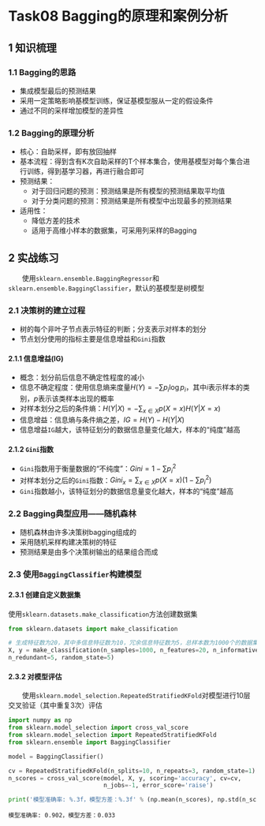 # Task08 Bagging的原理和案例分析

## 1 知识梳理

### 1.1 Bagging的思路
- 集成模型最后的预测结果
- 采用一定策略影响基模型训练，保证基模型服从一定的假设条件
- 通过不同的采样增加模型的差异性

### 1.2 Bagging的原理分析
- 核心：自助采样，即有放回抽样
- 基本流程：得到含有K次自助采样的T个样本集合，使用基模型对每个集合进行训练，得到基学习器，再进行融合即可
- 预测结果：
  - 对于回归问题的预测：预测结果是所有模型的预测结果取平均值
  - 对于分类问题的预测：预测结果是所有模型中出现最多的预测结果
- 适用性：
  - 降低方差的技术
  - 适用于高维小样本的数据集，可采用列采样的Bagging

## 2 实战练习

&emsp;&emsp;使用`sklearn.ensemble.BaggingRegressor`和`sklearn.ensemble.BaggingClassifier`，默认的基模型是树模型

### 2.1 决策树的建立过程
- 树的每个非叶子节点表示特征的判断；分支表示对样本的划分
- 节点划分使用的指标主要是信息增益和`Gini`指数

#### 2.1.1 信息增益(IG)
- 概念：划分前后信息不确定性程度的减小
- 信息不确定程度：使用信息熵来度量$\displaystyle H(Y)=-\sum p_i \log p_i$，其中$i$表示样本的类别，$p$表示该类样本出现的概率
- 对样本划分之后的条件熵：$\displaystyle H(Y|X)=-\sum_{x \in X}p(X=x)H(Y|X=x)$
- 信息增益：信息熵与条件熵之差，$IG = H(Y) - H(Y|X)$
- 信息增益`IG`越大，该特征划分的数据信息量变化越大，样本的“纯度”越高

#### 2.1.2 `Gini`指数
- `Gini`指数用于衡量数据的“不纯度”：$\displaystyle Gini=1-\sum p_i^2$
- 对样本划分之后的`Gini`指数：$\displaystyle Gini_x = \sum_{x \in X} p(X=x)\left( 1-\sum p_i^2 \right)$
- `Gini`指数越小，该特征划分的数据信息量变化越大，样本的“纯度”越高

### 2.2 Bagging典型应用——随机森林
- 随机森林由许多决策树bagging组成的
- 采用随机采样构建决策树的特征
- 预测结果是由多个决策树输出的结果组合而成

### 2.3 使用`BaggingClassifier`构建模型

#### 2.3.1 创建自定义数据集
使用`sklearn.datasets.make_classification`方法创建数据集


```python
from sklearn.datasets import make_classification

# 生成特征数为20，其中多信息特征数为10，冗余信息特征数为5，总样本数为1000个的数据集
X, y = make_classification(n_samples=1000, n_features=20, n_informative=10,
n_redundant=5, random_state=5)
```

#### 2.3.2 对模型评估
&emsp;&emsp;使用`sklearn.model_selection.RepeatedStratifiedKFold`对模型进行10层交叉验证（其中重复3次）评估


```python
import numpy as np
from sklearn.model_selection import cross_val_score
from sklearn.model_selection import RepeatedStratifiedKFold
from sklearn.ensemble import BaggingClassifier
```


```python
model = BaggingClassifier()

cv = RepeatedStratifiedKFold(n_splits=10, n_repeats=3, random_state=1)
n_scores = cross_val_score(model, X, y, scoring='accuracy', cv=cv, 
                           n_jobs=-1, error_score='raise')

print('模型准确率: %.3f，模型方差：%.3f' % (np.mean(n_scores), np.std(n_scores)))
```

    模型准确率: 0.902，模型方差：0.033
    
